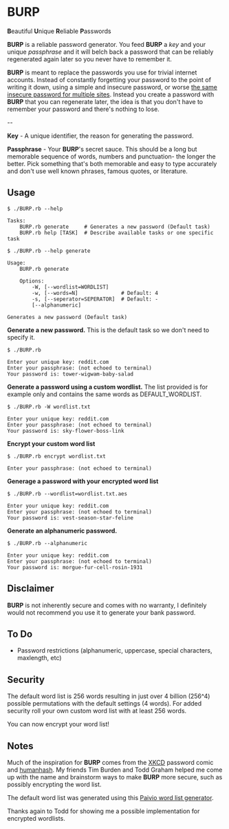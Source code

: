 # BURP

**B**eautiful **U**nique **R**eliable **P**asswords

**BURP** is a reliable password generator. You feed **BURP** a _key_ and your unique _passphrase_ and it will belch back a password that can be reliably regenerated again later so you never have to remember it.

**BURP** is meant to replace the passwords you use for trivial internet accounts. Instead of constantly forgetting your password to the point of writing it down, using a simple and insecure password, or worse [the same insecure password for multiple sites](http://gizmodo.com/5812545/find-out-if-your-passwords-were-leaked-by-lulzsec-right-here). Instead you create a password with **BURP**  that you can regenerate later, the idea is that you don't have to remember your password and there's nothing to lose.

--

**Key** - A unique identifier, the reason for generating the password.

**Passphrase** - Your **BURP**'s secret sauce. This should be a long but memorable sequence of words, numbers and punctuation- the longer the better. Pick something that's both memorable and easy to type accurately and don't use well known phrases, famous quotes, or literature.

## Usage

`$ ./BURP.rb --help`

    Tasks:  
        BURP.rb generate     # Generates a new password (Default task)  
        BURP.rb help [TASK]  # Describe available tasks or one specific task  

`$ ./BURP.rb --help generate`

    Usage:  
        BURP.rb generate  
  
        Options:  
            -W, [--wordlist=WORDLIST]      
            -w, [--words=N]              # Default: 4  
            -s, [--seperator=SEPERATOR]  # Default: -  
            [--alphanumeric]         

    Generates a new password (Default task)

**Generate a new password.** This is the default task so we don't need to specify it.

`$ ./BURP.rb`

    Enter your unique key: reddit.com  
    Enter your passphrase: (not echoed to terminal)    
    Your password is: tower-wigwam-baby-salad  

**Generate a password using a custom wordlist.** The list provided is for example only and contains the same words as DEFAULT_WORDLIST.

`$ ./BURP.rb -W wordlist.txt`

    Enter your unique key: reddit.com  
    Enter your passphrase: (not echoed to terminal)    
    Your password is: sky-flower-boss-link

**Encrypt your custom word list**

`$ ./BURP.rb encrypt wordlist.txt`

    Enter your passphrase: (not echoed to terminal)

**Generage a password with your encrypted word list**

`$ ./BURP.rb --wordlist=wordlist.txt.aes`

    Enter your unique key: reddit.com
    Enter your passphrase: (not echoed to terminal)
    Your password is: vest-season-star-feline

**Generate an alphanumeric password.** 

`$ ./BURP.rb --alphanumeric`

    Enter your unique key: reddit.com     
    Enter your passphrase: (not echoed to terminal)  
    Your password is: morgue-fur-cell-rosin-1931  

## Disclaimer

**BURP** is not inherently secure and comes with no warranty, I definitely would not recommend you use it to generate your bank password.

## To Do

* Password restrictions (alphanumeric, uppercase, special characters, maxlength, etc)

## Security

The default word list is 256 words resulting in just over 4 billion (256^4) possible permutations with the default settings (4 words). For added security roll your own custom word list with at least 256 words. 

You can now encrypt your word list! 

## Notes

Much of the inspiration for **BURP** comes from the [XKCD](http://xkcd.com/936/) password comic and [humanhash](https://github.com/zacharyvoase/humanhash). My friends Tim Burden and Todd Graham helped me come up with the name and brainstorm ways to make **BURP** more secure, such as possibly encrypting the word list.

The default word list was generated using this [Paivio word list generator](http://www.datavis.ca/online/paivio/).

Thanks again to Todd for showing me a possible implementation for encrypted wordlists.
